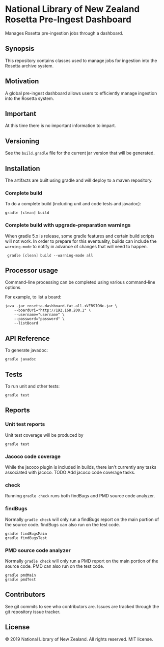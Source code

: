 # National Library of New Zealand Rosetta Pre-Ingest Dashboard

Manages Rosetta pre-ingestion jobs through a dashboard.

## Synopsis

This repository contains classes used to manage jobs for ingestion into the Rosetta archive system.

## Motivation

A global pre-ingest dashboard allows users to efficiently manage ingestion into the Rosetta system.

## Important

At this time there is no important information to impart.

## Versioning

See the `build.gradle` file for the current jar version that will be generated.

## Installation

The artifacts are built using gradle and will deploy to a maven repository.

### Complete build
To do a complete build (including unit and code tests and javadoc):
```
gradle [clean] build
```

### Complete build with upgrade-preparation warnings
When gradle 5.x is release, some gradle features and certain build scripts will not work. In order to prepare for
this eventuality, builds can include the `warning-mode` to notify in advance of changes that will need to happen.
```
 gradle [clean] build --warning-mode all
```

## Processor usage

Command-line processing can be completed using various command-line options.

For example, to list a board:
```
java -jar rosetta-dashboard-fat-all-<VERSION>.jar \
    --boardUri="http://192.168.200.1" \
    --username="username" \
    --password="password" \
    --listBoard
```

## API Reference

To generate javadoc:
```
gradle javadoc
```

## Tests

To run unit and other tests:
```
gradle test
```

## Reports

### Unit test reports
Unit test coverage will be produced by
```
gradle test
```

### Jacoco code coverage
While the jacoco plugin is included in builds, there isn't currently any tasks associated with jacoco.
TODO Add jacoco code coverage tasks.

### check
Running `gradle check` runs both findBugs and PMD source code analyzer.

### findBugs
Normally `gradle check` will only run a findBugs report on the main portion of the source code. findBugs can also run on the test code.
```
gradle findBugsMain
gradle findBugsTest
```

### PMD source code analyzer
Normally `gradle check` will only run a PMD report on the main portion of the source code. PMD can also run on the test code.
```
gradle pmdMain
gradle pmdTest
```

## Contributors

See git commits to see who contributors are. Issues are tracked through the git repository issue tracker.

## License

&copy; 2019 National Library of New Zealand. All rights reserved. MIT license.
